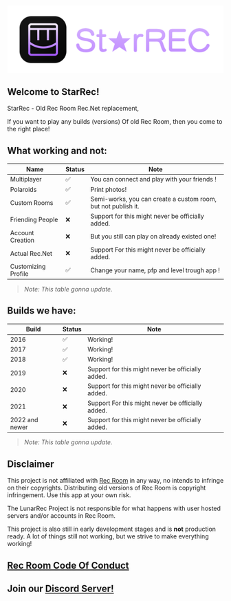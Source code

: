 <div align="center">
<img src="./readme/logo-wide.png">
</div>

## Welcome to StarRec!

StarRec - Old Rec Room Rec.Net replacement,

If you want to play any builds (versions) Of old Rec Room, then you come to the right place!

## What working and not:

| Name                | Status | Note                                                          |
|---------------------|--------|---------------------------------------------------------------|
| Multiplayer         | ✅     | You can connect and play with your friends !                  |
| Polaroids           | ✅     | Print photos!                                                 |
| Custom Rooms        | ✅     | Semi-works, you can create a custom room, but not publish it. |
| Friending People    | ❌     | Support for this might never be officially added.             |
| Account Creation    | ❌     | But you still can play on already existed one!                |
| Actual Rec.Net      | ❌     | Support For this might never be officially added.             |
| Customizing Profile | ✅     | Change your name, pfp and level trough app !                  |

> *Note: This table gonna update.*

## Builds we have:

| Build          | Status | Note                                               |
|----------------|--------|----------------------------------------------------|
| 2016           | ✅     | Working!                                           |
| 2017           | ✅     | Working!                                           |
| 2018           | ✅     | Working!                                           |
| 2019           | ❌     | Support for this might never be officially added.  |
| 2020           | ❌     | Support for this might never be officially added.  |
| 2021           | ❌     | Support For this might never be officially added.  |
| 2022 and newer | ❌     | Support for this might never be officially added.  |

> *Note: This table gonna update.*

## Disclaimer

This project is not affiliated with [Rec Room](https://recroom.com/) in any way, no intends to infringe on their copyrights. Distributing old versions of Rec Room is copyright infringement. Use this app at your own risk.

The LunarRec Project is not responsible for what happens with user hosted servers and/or accounts in Rec Room.

This project is also still in early development stages and is **not** production ready. A lot of things still not working, but we strive to make everything working!

## [Rec Room Code Of Conduct](https://recroom.com/code-of-conduct)

## Join our [Discord Server!](https://discord.gg/xmEPxzQH)